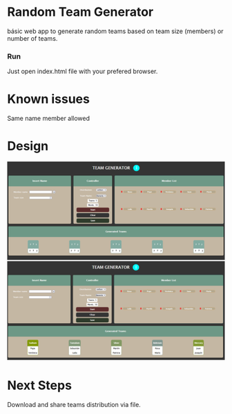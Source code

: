 # Random Team Generator
básic web app to generate random teams based on team size (members) or number of teams.

### Run
Just open index.html file with your prefered browser.

# Known issues
Same name member allowed

# Design
![image](https://github.com/helkyar/Random-team-Generator/blob/trunk/design/teamgen.png)  
![image](https://github.com/helkyar/Random-team-Generator/blob/trunk/design/teamstart.png)  

# Next Steps
Download and share teams distribution via file.
